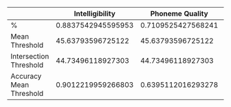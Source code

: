 | |  Intelligibility |  Phoneme Quality |  Mispronunciation |  Stress |  Intonation |  Pause Placement |  MTI | 
| ---- | ---- | ---- | ---- | ---- | ---- | ---- | ---- | 
| %|  0.8837542945595953 |  0.7109525427568241 |  0.5534413108317288 |  0.39947898969305695 |  0.6277419111262128 |  0.8336542454789142 |  0.5474383659908635 | 
| Mean Threshold| 45.63793596725122| 45.63793596725122 | 45.63793596725122 | 45.63793596725122 | 45.63793596725122 | 45.63793596725122 | 45.63793596725122 | 
| Intersection Threshold| 44.73496118927303| 44.73496118927303 | 44.73496118927303 | 44.73496118927303 | 44.73496118927303 | 44.73496118927303 | 44.73496118927303 | 
| Accuracy Mean Threshold| 0.9012219959266803| 0.6395112016293278 | 0.6069246435845214 | 0.4028309572301426 | 0.6048879837067209 | 0.7729124236252546 | 0.52484725050916496 |

